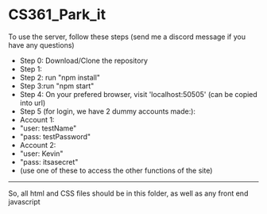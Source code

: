 # CS361_Park_it
To use the server, follow these steps (send me a discord message if you have any questions)
- Step 0: Download/Clone the repository
- Step 1: 
- Step 2: run "npm install"
- Step 3:run "npm start"
- Step 4: On your prefered browser, visit 'localhost:50505' (can be copied into url)
- Step 5 (for login, we have 2 dummy accounts made:): 
- Account 1:
- "user: testName"
- "pass: testPassword"
- Account 2:
- "user: Kevin" 
- "pass: itsasecret" 
- (use one of these to access the other functions of the site)
---
So, all html and CSS files should be in this folder, as well as any front end javascript
